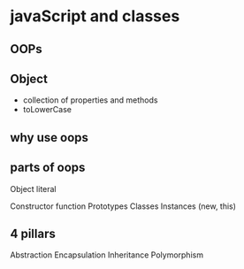 # javaScript and classes 

## OOPs

## Object
- collection of properties and methods
- toLowerCase

## why use oops

## parts of oops

Object literal 

Constructor function
Prototypes
Classes
Instances (new, this)


## 4 pillars 

Abstraction Encapsulation Inheritance Polymorphism